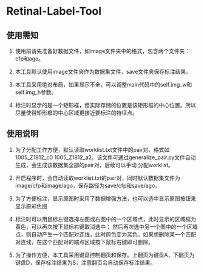 # Retinal-Label-Tool

## 使用需知

1. 使用前请先准备好数据文件，如image文件夹中的格式，包含两个文件夹：cfp和ago。

2. 本工具默认使用image文件夹作为数据集文件，save文件夹保存标注结果。

3. 本工具采用绝对布局，如果显示不全，可以调整main代码中的self.img_w和self.img_h参数。

4. 标注时显示的是一个矩形框，但实际存储的位置是该矩形框的中心位置。所以尽量使得矩形框的中心区域更接近要标注的特征点。

## 使用说明

1. 为了分配工作方便，默认读取worklist.txt文件中的pair对，格式如1005_Z1812_c0 1005_Z1812_a2。该文件可通过generalize_pair.py文件自动生成，会生成该数据集全部的pair对，后续可以手动
分配worklist。

2. 开启程序时，会自动读取worklist.txt的pair对，同时默认数据集文件为image/cfp和image/ago，保存路径为save/cfp和save/ago。

3. 为了方便标注，显示原图时采用了数据增强方法，也可以选中显示原图按钮来显示原彩色图

4. 标注时可以用鼠标左键选择左图或右图中的一个区域点，此时显示的区域框为黄色，可以再次按下鼠标右键取消选中；
然后再次选中另一个图中的一个区域点，则自动产生一个匹配对连线，此时颜色变为蓝色。如果想删除某一个匹配对连线，在这个匹配对的端点区域按下鼠标右键即可删除。

5. 为了操作方便，本工具采用键盘控制翻页和保存。上翻页为键盘A，下翻页为键盘D，保存标注结果为S，注意翻页会自动保存标注结果。
